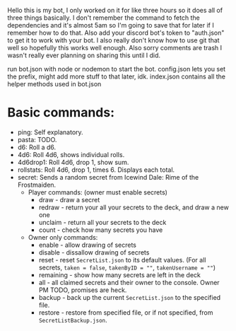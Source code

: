 Hello this is my bot, I only worked on it for like three hours so it does all of three things basically.
I don't remember the command to fetch the dependencies and it's almost 5am so I'm going to save that for later if I remember how to do that.
Also add your discord bot's token to "auth.json" to get it to work with your bot.
I also really don't know how to use git that well so hopefully this works well enough.
Also sorry comments are trash I wasn't really ever planning on sharing this until I did.

run bot.json with node or nodemon to start the bot.
config.json lets you set the prefix, might add more stuff to that later, idk.
index.json contains all the helper methods used in bot.json

<h1>Basic commands:</h1>

* ping: Self explanatory.
* pasta: TODO.
* d6: Roll a d6.
* 4d6: Roll 4d6, shows individual rolls.
* 4d6drop1: Roll 4d6, drop 1, show sum.
* rollstats: Roll 4d6, drop 1, times 6. Displays each total.
* secret: Sends a random secret from Icewind Dale: Rime of the Frostmaiden.
  * Player commands: (owner must enable secrets)
    * draw - draw a secret
    * redraw - return your all your secrets to the deck, and draw a new one
    * unclaim - return all your secrets to the deck
    * count - check how many secrets you have
  * Owner only commands:
    * enable - allow drawing of secrets
    * disable - dissallow drawing of secrets
	* reset - reset `SecretList.json` to its default values. (For all secrets, `taken = false`, `takenByID = ""`, `takenUsername = ""`)
    * remaining - show how many secrets are left in the deck
	* all - all claimed secrets and their owner to the console. Owner PM TODO, promises are heck.
	* backup - back up the current `SecretList.json` to the specified file.
    * restore - restore from specified file, or if not specified, from `SecretListBackup.json`.
